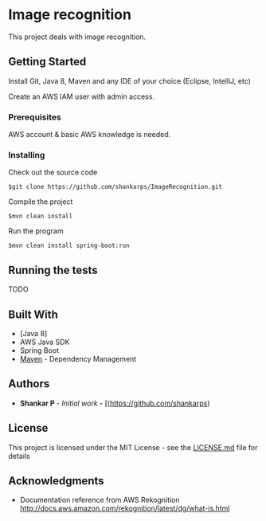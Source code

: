 # Image recognition

This project deals with image recognition.

## Getting Started

Install Git, Java 8, Maven and any IDE of your choice (Eclipse, IntelliJ, etc)

Create an AWS IAM user with admin access.


### Prerequisites

AWS account & basic AWS knowledge is needed.


### Installing

Check out the source code

```
$git clone https://github.com/shankarps/ImageRecognition.git
```

Compile the project

```
$mvn clean install 
```
Run the program

```
$mvn clean install spring-boot:run

```

## Running the tests

TODO


## Built With

* [Java 8] 
* AWS Java SDK
* Spring Boot
* [Maven](https://maven.apache.org/) - Dependency Management


## Authors

* **Shankar P** - *Initial work* - [(https://github.com/shankarps)


## License

This project is licensed under the MIT License - see the [LICENSE.md](LICENSE.md) file for details

## Acknowledgments

* Documentation reference from AWS Rekognition http://docs.aws.amazon.com/rekognition/latest/dg/what-is.html

